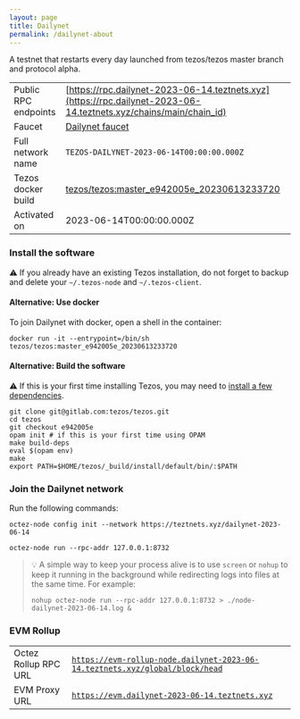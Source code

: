 ```yaml
---
layout: page
title: Dailynet
permalink: /dailynet-about
---
```


A testnet that restarts every day launched from tezos/tezos master branch and protocol alpha.

| | |
|-------|---------------------|
| Public RPC endpoints | [https://rpc.dailynet-2023-06-14.teztnets.xyz](https://rpc.dailynet-2023-06-14.teztnets.xyz/chains/main/chain_id)<br/> |
| Faucet | [Dailynet faucet](https://faucet.dailynet-2023-06-14.teztnets.xyz) |
| Full network name | `TEZOS-DAILYNET-2023-06-14T00:00:00.000Z` |
| Tezos docker build | [tezos/tezos:master_e942005e_20230613233720](https://hub.docker.com/r/tezos/tezos/tags?page=1&ordering=last_updated&name=master_e942005e_20230613233720) |
| Activated on | 2023-06-14T00:00:00.000Z |





### Install the software

⚠️  If you already have an existing Tezos installation, do not forget to backup and delete your `~/.tezos-node` and `~/.tezos-client`.



#### Alternative: Use docker

To join Dailynet with docker, open a shell in the container:

```
docker run -it --entrypoint=/bin/sh tezos/tezos:master_e942005e_20230613233720
```

#### Alternative: Build the software

⚠️  If this is your first time installing Tezos, you may need to [install a few dependencies](https://tezos.gitlab.io/introduction/howtoget.html#setting-up-the-development-environment-from-scratch).

```
git clone git@gitlab.com:tezos/tezos.git
cd tezos
git checkout e942005e
opam init # if this is your first time using OPAM
make build-deps
eval $(opam env)
make
export PATH=$HOME/tezos/_build/install/default/bin/:$PATH
```

### Join the Dailynet network

Run the following commands:

```
octez-node config init --network https://teztnets.xyz/dailynet-2023-06-14

octez-node run --rpc-addr 127.0.0.1:8732
```

> 💡 A simple way to keep your process alive is to use `screen` or `nohup` to keep it running in the background while redirecting logs into files at the same time. For example:
>
> ```bash=13
> nohup octez-node run --rpc-addr 127.0.0.1:8732 > ./node-dailynet-2023-06-14.log &
> ```


### EVM Rollup

| | |
|-------|---------------------|
| Octez Rollup RPC URL | [`https://evm-rollup-node.dailynet-2023-06-14.teztnets.xyz/global/block/head`](https://evm-rollup-node.dailynet-2023-06-14.teztnets.xyz) |
| EVM Proxy URL | [`https://evm.dailynet-2023-06-14.teztnets.xyz`](https://evm.dailynet-2023-06-14.teztnets.xyz) |




